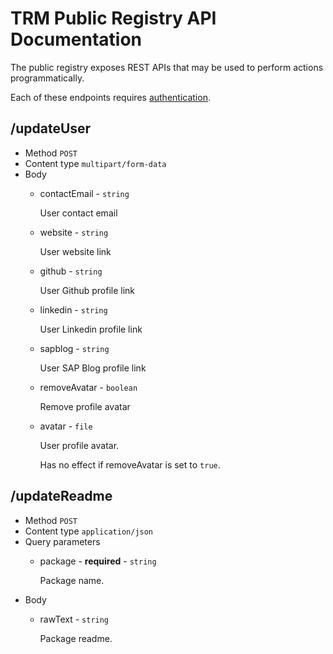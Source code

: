 # TRM Public Registry API Documentation

The public registry exposes REST APIs that may be used to perform actions programmatically.

Each of these endpoints requires [authentication](public/authentication.md).

## /updateUser
- Method `POST`
- Content type `multipart/form-data`
- Body
    - contactEmail - `string`
    
        User contact email
        
    - website - `string`
    
        User website link
        
    - github - `string`
    
        User Github profile link
        
    - linkedin - `string`
    
        User Linkedin profile link
        
    - sapblog - `string`
    
        User SAP Blog profile link
        
    - removeAvatar - `boolean`
    
        Remove profile avatar
        
    - avatar - `file`
    
        User profile avatar.
        
        Has no effect if removeAvatar is set to `true`.

## /updateReadme
- Method `POST`
- Content type `application/json`
- Query parameters
    - package - **required** - `string`
    
        Package name.
- Body
    - rawText - `string`
    
        Package readme.
